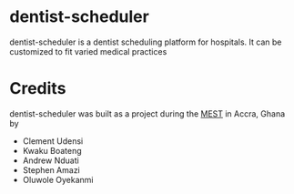 # dentist-scheduler

dentist-scheduler is a dentist scheduling platform for hospitals. It can be customized to fit varied medical practices

# Credits

dentist-scheduler was built as a project during the [MEST](http://meltwater.org) in Accra, Ghana by

* Clement Udensi
* Kwaku Boateng
* Andrew Nduati
* Stephen Amazi
* Oluwole Oyekanmi 
